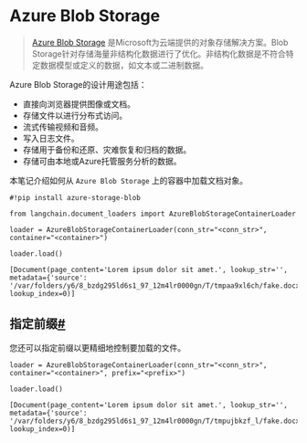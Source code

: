 # Azure Blob Storage

> [Azure Blob Storage](https://learn.microsoft.com/en-us/azure/storage/blobs/storage-blobs-introduction) 是Microsoft为云端提供的对象存储解决方案。Blob Storage针对存储海量非结构化数据进行了优化。非结构化数据是不符合特定数据模型或定义的数据，如文本或二进制数据。

Azure Blob Storage的设计用途包括：

* 直接向浏览器提供图像或文档。
* 存储文件以进行分布式访问。
* 流式传输视频和音频。
* 写入日志文件。
* 存储用于备份和还原、灾难恢复和归档的数据。
* 存储可由本地或Azure托管服务分析的数据。

本笔记介绍如何从 `Azure Blob Storage` 上的容器中加载文档对象。

```
#!pip install azure-storage-blob

```

```
from langchain.document_loaders import AzureBlobStorageContainerLoader

```

```
loader = AzureBlobStorageContainerLoader(conn_str="<conn_str>", container="<container>")

```

```
loader.load()

```

```
[Document(page_content='Lorem ipsum dolor sit amet.', lookup_str='', metadata={'source': '/var/folders/y6/8_bzdg295ld6s1_97_12m4lr0000gn/T/tmpaa9xl6ch/fake.docx'}, lookup_index=0)]

```

指定前缀[#](#specifying-a-prefix "Permalink to this headline")
----------------------------------------------------------

您还可以指定前缀以更精细地控制要加载的文件。

```
loader = AzureBlobStorageContainerLoader(conn_str="<conn_str>", container="<container>", prefix="<prefix>")

```

```
loader.load()

```

```
[Document(page_content='Lorem ipsum dolor sit amet.', lookup_str='', metadata={'source': '/var/folders/y6/8_bzdg295ld6s1_97_12m4lr0000gn/T/tmpujbkzf_l/fake.docx'}, lookup_index=0)]

```

